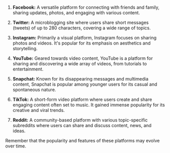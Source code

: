 1. **Facebook:** A versatile platform for connecting with friends and family, sharing updates, photos, and engaging with various content.

2. **Twitter:** A microblogging site where users share short messages (tweets) of up to 280 characters, covering a wide range of topics.

3. **Instagram:** Primarily a visual platform, Instagram focuses on sharing photos and videos. It's popular for its emphasis on aesthetics and storytelling.

4. **YouTube:** Geared towards video content, YouTube is a platform for sharing and discovering a wide array of videos, from tutorials to entertainment.

5. **Snapchat:** Known for its disappearing messages and multimedia content, Snapchat is popular among younger users for its casual and spontaneous nature.

6. **TikTok:** A short-form video platform where users create and share engaging content often set to music. It gained immense popularity for its creative and viral trends.

7. **Reddit:** A community-based platform with various topic-specific subreddits where users can share and discuss content, news, and ideas.

Remember that the popularity and features of these platforms may evolve over time.
